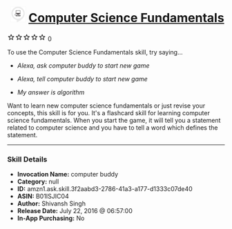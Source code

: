 # &nbsp;<img src="skill_icon" alt="Computer Science Fundamentals icon" width="36"> [Computer Science Fundamentals](http://alexa.amazon.com/#skills/amzn1.ask.skill.3f2aabd3-2786-41a3-a177-d1333c07de40)
![0 stars](../../images/ic_star_border_black_18dp_1x.png)![0 stars](../../images/ic_star_border_black_18dp_1x.png)![0 stars](../../images/ic_star_border_black_18dp_1x.png)![0 stars](../../images/ic_star_border_black_18dp_1x.png)![0 stars](../../images/ic_star_border_black_18dp_1x.png) 0

To use the Computer Science Fundamentals skill, try saying...

* *Alexa, ask computer buddy to start new game*

* *Alexa, tell computer buddy to start new game*

* *My answer is algorithm*

Want to learn new computer science fundamentals or just revise your concepts, this skill is for you. It's a flashcard skill for learning computer science fundamentals.
When you start the game, it will tell you a statement related to computer science and you have to tell a word which defines the statement.

***

### Skill Details

* **Invocation Name:** computer buddy
* **Category:** null
* **ID:** amzn1.ask.skill.3f2aabd3-2786-41a3-a177-d1333c07de40
* **ASIN:** B01ISJIC04
* **Author:** Shivansh Singh
* **Release Date:** July 22, 2016 @ 06:57:00
* **In-App Purchasing:** No
